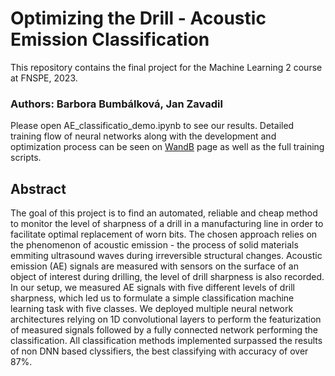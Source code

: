 # Optimizing the Drill - Acoustic Emission Classification

This repository contains the final project for the Machine Learning 2 course at FNSPE, 2023.

### Authors: Barbora Bumbálková, Jan Zavadil

Please open AE_classificatio_demo.ipynb to see our results. Detailed training flow of neural networks along with the development and optimization process can be seen on [WandB](https://wandb.ai/hzavadil98) page as well as the full training scripts.

## Abstract

The goal of this project is to find an automated, reliable and cheap method to monitor the level of sharpness of a drill in a manufacturing line in order to facilitate optimal replacement of worn bits. The chosen approach relies on the phenomenon of acoustic emission - the process of solid materials emmiting ultrasound waves during irreversible structural changes. Acoustic emission (AE) signals are measured with sensors on the surface of an object of interest during drilling, the level of drill sharpness is also recorded. In our setup, we measured AE signals with five different levels of drill sharpness, which led us to formulate a simple classification machine learning task with five classes. We deployed multiple neural network architectures relying on 1D convolutional layers to perform the featurization of measured signals followed by a fully connected network performing the classification. All classification methods implemented surpassed the results of non DNN based clyssifiers, the best classifying with accuracy of over 87%.



